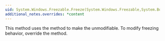 ```yaml
---
uid: System.Windows.Freezable.Freeze(System.Windows.Freezable,System.Boolean)
additional_notes.overrides: *content
---
```


<p>This method uses the <xref href="System.Windows.Freezable.FreezeCore(System.Boolean)"></xref> method to make the <xref href="System.Windows.Freezable"></xref> unmodifiable. To modify freezing behavior, override the <xref href="System.Windows.Freezable.FreezeCore(System.Boolean)"></xref> method.</p>


